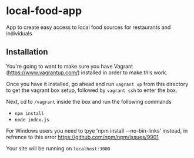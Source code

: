 # local-food-app
App to create easy access to local food sources for restaurants and individuals

## Installation
You're going to want to make sure you have Vagrant (https://www.vagrantup.com/) installed in order to make this work.

Once you have it installed, go ahead and run `vagrant up` from this directory to get the vagrant box setup, followed by `vagrant ssh` to enter the box.

Next, cd to `/vagrant` inside the box and run the following commands

- `npm install`
- `node index.js`

For Windows users you need to tpye 'npm install --no-bin-links' instead, in refrence to this error https://github.com/npm/npm/issues/9901

Your site will be running on `localhost:3000`

